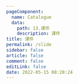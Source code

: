 ```yaml
---
pageComponent: 
  name: Catalogue
  data: 
    path: 13.课件
    description: 课件
title: 课件
permalink: /slide
sidebar: false
article: false
comment: false
editLink: false
date: 2022-05-15 08:28:24
---
```


